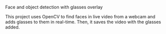 Face and object detection with glasses overlay

This project uses OpenCV to find faces in live video from a webcam and adds glasses to them in real-time. Then, it saves the video with the glasses added.